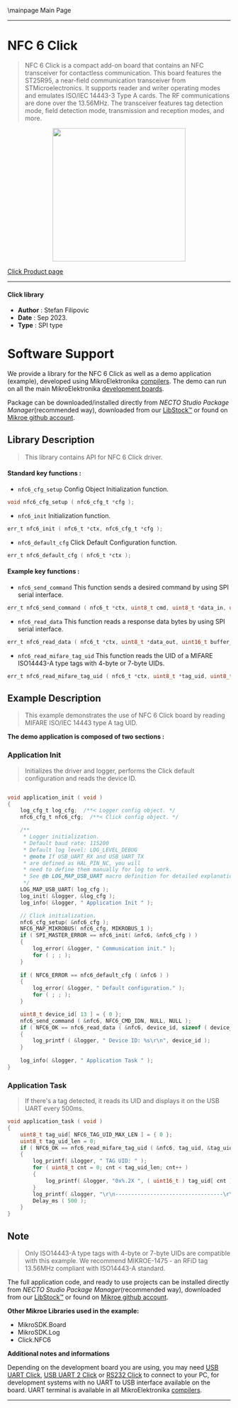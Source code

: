 \mainpage Main Page

---
# NFC 6 Click

> NFC 6 Click is a compact add-on board that contains an NFC transceiver for contactless communication. This board features the ST25R95, a near-field communication transceiver from STMicroelectronics. It supports reader and writer operating modes and emulates ISO/IEC 14443-3 Type A cards. The RF communications are done over the 13.56MHz. The transceiver features tag detection mode, field detection mode, transmission and reception modes, and more.

<p align="center">
  <img src="https://download.mikroe.com/images/click_for_ide/nfc6_click.png" height=300px>
</p>

[Click Product page](https://www.mikroe.com/nfc-6-click)

---


#### Click library

- **Author**        : Stefan Filipovic
- **Date**          : Sep 2023.
- **Type**          : SPI type


# Software Support

We provide a library for the NFC 6 Click
as well as a demo application (example), developed using MikroElektronika
[compilers](https://www.mikroe.com/necto-studio).
The demo can run on all the main MikroElektronika [development boards](https://www.mikroe.com/development-boards).

Package can be downloaded/installed directly from *NECTO Studio Package Manager*(recommended way), downloaded from our [LibStock&trade;](https://libstock.mikroe.com) or found on [Mikroe github account](https://github.com/MikroElektronika/mikrosdk_click_v2/tree/master/clicks).

## Library Description

> This library contains API for NFC 6 Click driver.

#### Standard key functions :

- `nfc6_cfg_setup` Config Object Initialization function.
```c
void nfc6_cfg_setup ( nfc6_cfg_t *cfg );
```

- `nfc6_init` Initialization function.
```c
err_t nfc6_init ( nfc6_t *ctx, nfc6_cfg_t *cfg );
```

- `nfc6_default_cfg` Click Default Configuration function.
```c
err_t nfc6_default_cfg ( nfc6_t *ctx );
```

#### Example key functions :

- `nfc6_send_command` This function sends a desired command by using SPI serial interface.
```c
err_t nfc6_send_command ( nfc6_t *ctx, uint8_t cmd, uint8_t *data_in, uint8_t len );
```

- `nfc6_read_data` This function reads a response data bytes by using SPI serial interface.
```c
err_t nfc6_read_data ( nfc6_t *ctx, uint8_t *data_out, uint16_t buffer_size, uint16_t *rx_len );
```

- `nfc6_read_mifare_tag_uid` This function reads the UID of a MIFARE ISO14443-A type tags with 4-byte or 7-byte UIDs.
```c
err_t nfc6_read_mifare_tag_uid ( nfc6_t *ctx, uint8_t *tag_uid, uint8_t *tag_uid_len );
```

## Example Description

> This example demonstrates the use of NFC 6 Click board by reading MIFARE ISO/IEC 14443 type A tag UID.

**The demo application is composed of two sections :**

### Application Init

> Initializes the driver and logger, performs the Click default configuration and reads the device ID.

```c

void application_init ( void )
{
    log_cfg_t log_cfg;  /**< Logger config object. */
    nfc6_cfg_t nfc6_cfg;  /**< Click config object. */

    /** 
     * Logger initialization.
     * Default baud rate: 115200
     * Default log level: LOG_LEVEL_DEBUG
     * @note If USB_UART_RX and USB_UART_TX 
     * are defined as HAL_PIN_NC, you will 
     * need to define them manually for log to work. 
     * See @b LOG_MAP_USB_UART macro definition for detailed explanation.
     */
    LOG_MAP_USB_UART( log_cfg );
    log_init( &logger, &log_cfg );
    log_info( &logger, " Application Init " );

    // Click initialization.
    nfc6_cfg_setup( &nfc6_cfg );
    NFC6_MAP_MIKROBUS( nfc6_cfg, MIKROBUS_1 );
    if ( SPI_MASTER_ERROR == nfc6_init( &nfc6, &nfc6_cfg ) )
    {
        log_error( &logger, " Communication init." );
        for ( ; ; );
    }
    
    if ( NFC6_ERROR == nfc6_default_cfg ( &nfc6 ) )
    {
        log_error( &logger, " Default configuration." );
        for ( ; ; );
    }

    uint8_t device_id[ 13 ] = { 0 };
    nfc6_send_command ( &nfc6, NFC6_CMD_IDN, NULL, NULL );
    if ( NFC6_OK == nfc6_read_data ( &nfc6, device_id, sizeof ( device_id ), NULL ) )
    {
        log_printf ( &logger, " Device ID: %s\r\n", device_id );
    }
    
    log_info( &logger, " Application Task " );
}

```

### Application Task

> If there's a tag detected, it reads its UID and displays it on the USB UART every 500ms.

```c
void application_task ( void )
{
    uint8_t tag_uid[ NFC6_TAG_UID_MAX_LEN ] = { 0 };
    uint8_t tag_uid_len = 0;
    if ( NFC6_OK == nfc6_read_mifare_tag_uid ( &nfc6, tag_uid, &tag_uid_len ) )
    {
        log_printf( &logger, " TAG UID: " );
        for ( uint8_t cnt = 0; cnt < tag_uid_len; cnt++ )
        {
            log_printf( &logger, "0x%.2X ", ( uint16_t ) tag_uid[ cnt ] );
        }
        log_printf( &logger, "\r\n----------------------------------\r\n" );
        Delay_ms ( 500 );
    }
}
```

## Note

> Only ISO14443-A type tags with 4-byte or 7-byte UIDs are compatible with this example.
We recommend MIKROE-1475 - an RFiD tag 13.56MHz compliant with ISO14443-A standard.

The full application code, and ready to use projects can be installed directly from *NECTO Studio Package Manager*(recommended way), downloaded from our [LibStock&trade;](https://libstock.mikroe.com) or found on [Mikroe github account](https://github.com/MikroElektronika/mikrosdk_click_v2/tree/master/clicks).

**Other Mikroe Libraries used in the example:**

- MikroSDK.Board
- MikroSDK.Log
- Click.NFC6

**Additional notes and informations**

Depending on the development board you are using, you may need
[USB UART Click](https://www.mikroe.com/usb-uart-click),
[USB UART 2 Click](https://www.mikroe.com/usb-uart-2-click) or
[RS232 Click](https://www.mikroe.com/rs232-click) to connect to your PC, for
development systems with no UART to USB interface available on the board. UART
terminal is available in all MikroElektronika
[compilers](https://shop.mikroe.com/compilers).

---

